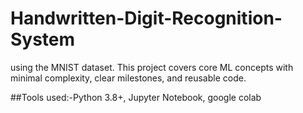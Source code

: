 # Handwritten-Digit-Recognition-System


 using the MNIST dataset. This project covers core ML concepts with minimal complexity, clear milestones, and reusable code.

##Tools used:-Python 3.8+, Jupyter Notebook, google colab

